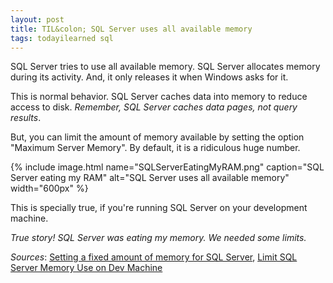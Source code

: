 ```yaml
---
layout: post
title: TIL&colon; SQL Server uses all available memory
tags: todayilearned sql
---
```


SQL Server tries to use all available memory. SQL Server allocates memory during its activity. And, it only releases it when Windows asks for it.

This is normal behavior. SQL Server caches data into memory to reduce access to disk. _Remember, SQL Server caches data pages, not query results_.

But, you can limit the amount of memory available by setting the option "Maximum Server Memory". By default, it is a ridiculous huge number.

{% include image.html name="SQLServerEatingMyRAM.png" caption="SQL Server eating my RAM" alt="SQL Server uses all available memory" width="600px" %}

This is specially true, if you're running SQL Server on your development machine.

_True story! SQL Server was eating my memory. We needed some limits._

_Sources_: [Setting a fixed amount of memory for SQL Server](https://www.mssqltips.com/sqlservertip/4182/setting-a-fixed-amount-of-memory-for-sql-server/), 
[Limit SQL Server Memory Use on Dev Machine
](https://ardalis.com/limit-sql-server-memory-use-on-dev-machine/)

